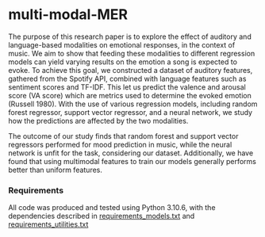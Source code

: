 # multi-modal-MER
The purpose of this research paper is to explore the effect of auditory and language-based modalities on emotional responses, in the context of music. We aim to show that feeding these modalities to different regression models can yield varying results on the emotion a song is expected to evoke. To achieve this goal, we constructed a dataset of auditory features, gathered from the Spotify API, combined with language features such as sentiment scores and TF-IDF. This let us predict the valence and arousal score (VA score) which are metrics used to determine the evoked emotion (Russell 1980). With the use of various regression models, including random forest regressor, support vector regressor, and a neural network, we study how the predictions are affected by the two modalities.

The outcome of our study finds that random forest and support vector regressors performed for mood prediction in music, while the neural network is unfit for the task, considering our dataset. Additionally, we have found that using multimodal features to train our models generally performs better than uniform features.

### Requirements
All code was produced and tested using Python 3.10.6, with the dependencies described in [requirements_models.txt](requirements_models.txt) and [requirements_utilities.txt](requirements_utilities.txt)
